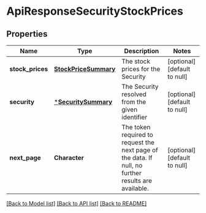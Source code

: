 # ApiResponseSecurityStockPrices

## Properties
Name | Type | Description | Notes
------------ | ------------- | ------------- | -------------
**stock_prices** | [**StockPriceSummary**](StockPriceSummary.md) | The stock prices for the Security | [optional] [default to null]
**security** | [***SecuritySummary**](SecuritySummary.md) | The Security resolved from the given identifier | [optional] [default to null]
**next_page** | **Character** | The token required to request the next page of the data. If null, no further results are available. | [optional] [default to null]

[[Back to Model list]](../README.md#documentation-for-models) [[Back to API list]](../README.md#documentation-for-api-endpoints) [[Back to README]](../README.md)


